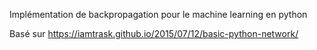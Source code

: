 Implémentation de backpropagation pour le machine learning en python

Basé sur https://iamtrask.github.io/2015/07/12/basic-python-network/
